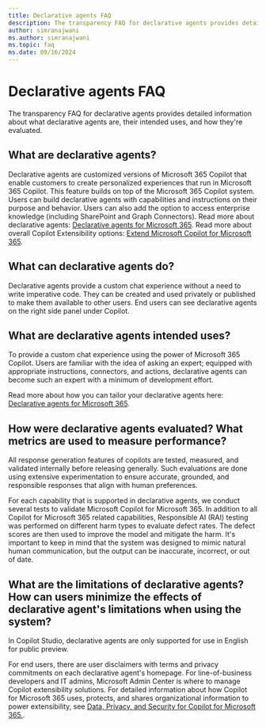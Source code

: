 ```yaml
---
title: Declarative agents FAQ
description: The transparency FAQ for declarative agents provides detailed information about what declarative agents are, their intended uses, and how they're evaluated.
author: simranajwani
ms.author: simranajwani
ms.topic: faq
ms.date: 09/16/2024
---
```


# Declarative agents FAQ

The transparency FAQ for declarative agents provides detailed information about what declarative agents are, their intended uses, and how they're evaluated.

## What are declarative agents?

Declarative agents are customized versions of Microsoft 365 Copilot that enable customers to create personalized experiences that run in Microsoft 365 Copilot. This feature builds on top of the Microsoft 365 Copilot system. Users can build declarative agents with capabilities and instructions on their purpose and behavior. Users can also add the option to access enterprise knowledge (including SharePoint and Graph Connectors). Read more about declarative agents: [Declarative agents for Microsoft 365](/microsoft-365-copilot/extensibility/overview-declarative-agent). Read more about overall Copilot Extensibility options: [Extend Microsoft Copilot for Microsoft 365](/microsoft-365-copilot/extensibility/).

## What can declarative agents do?

Declarative agents provide a custom chat experience without a need to write imperative code. They can be created and used privately or published to make them available to other users. End users can see declarative agents on the right side panel under Copilot.

## What are declarative agents intended uses?

To provide a custom chat experience using the power of Microsoft 365 Copilot. Users are familiar with the idea of asking an expert; equipped with appropriate instructions, connectors, and actions, declarative agents can become such an expert with a minimum of development effort.

Read more about how you can tailor your declarative agents here: [Declarative agents for Microsoft 365](overview-declarative-agent.md#tailor-declarative-agents-for-your-scenario).

## How were declarative agents evaluated? What metrics are used to measure performance?

All response generation features of copilots are tested, measured, and validated internally before releasing generally. Such evaluations are done using extensive experimentation to ensure accurate, grounded, and responsible responses that align with human preferences.

For each capability that is supported in declarative agents, we conduct several tests to validate Microsoft Copilot for Microsoft 365. In addition to all Copilot for Microsoft 365 related capabilities, Responsible AI (RAI) testing was performed on different harm types to evaluate defect rates. The defect scores are then used to improve the model and mitigate the harm. It's important to keep in mind that the system was designed to mimic natural human communication, but the output can be inaccurate, incorrect, or out of date.

## What are the limitations of declarative agents? How can users minimize the effects of declarative agent's limitations when using the system?

In Copilot Studio, declarative agents are only supported for use in English for public preview.

For end users, there are user disclaimers with terms and privacy commitments on each declarative agent's homepage. For line-of-business developers and IT admins, Microsoft Admin Center is where to manage Copilot extensibility solutions. For detailed information about how Copilot for Microsoft 365 uses, protects, and shares organizational information to power extensibility, see [Data, Privacy, and Security for Copilot for Microsoft 365.](/copilot/microsoft-365/microsoft-365-copilot-privacy).
